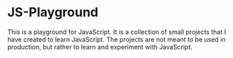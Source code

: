 # JS-Playground

This is a playground for JavaScript. It is a collection of small projects that I have created to learn JavaScript. The projects are not meant to be used in production, but rather to learn and experiment with JavaScript.


